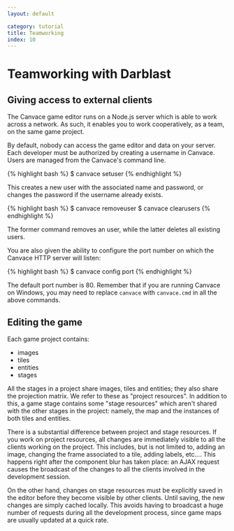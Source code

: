 ```yaml
---
layout: default

category: tutorial
title: Teamworking
index: 10
---
```


# Teamworking with Darblast

## Giving access to external clients
The Canvace game editor runs on a Node.js server which is able to work across a network. As such, it enables you to work cooperatively, as a team, on the same game project.

By default, nobody can access the game editor and data on your server. Each developer must be authorized by creating a username in Canvace. Users are managed from the Canvace's command line.

{% highlight bash %}
    $ canvace setuser <username> <password>
{% endhighlight %}

This creates a new user with the associated name and password, or changes the password if the username already exists.

{% highlight bash %}
    $ canvace removeuser <username>
    $ canvace clearusers
{% endhighlight %}
    
The former command removes an user, while the latter deletes all existing users.

You are also given the ability to configure the port number on which the Canvace HTTP server will listen:

{% highlight bash %}
    $ canvace config port <port>
{% endhighlight %}
    
The default port number is 80. Remember that if you are running Canvace on Windows, you may need to replace `canvace` with `canvace.cmd` in all the above commands.

## Editing the game
Each game project contains:

- images
- tiles
- entities
- stages

All the stages in a project share images, tiles and entities; they also share the projection matrix. We refer to these as "project resources". In addition to this, a game stage contains some "stage resources" which aren't shared with the other stages in the project: namely, the map and the instances of both tiles and entities.

There is a substantial difference between project and stage resources. If you work on project resources, all changes are immediately visible to all the clients working on the project. This includes, but is not limited to, adding an image, changing the frame associated to a tile, adding labels, etc.... This happens right after the component blur has taken place: an AJAX request causes the broadcast of the changes to all the clients involved in the development session.

On the other hand, changes on stage resources must be explicitly saved in the editor before they become visible by other clients. Until saving, the new changes are simply cached locally. This avoids having to broadcast a huge number of requests during all the development process, since game maps are usually updated at a quick rate.
